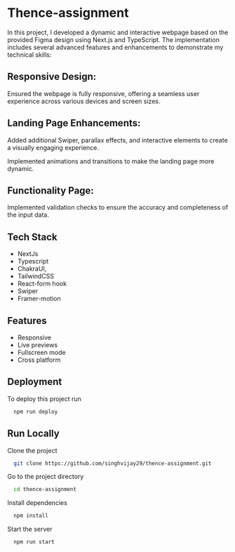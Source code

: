 
# Thence-assignment

In this project, I developed a dynamic and interactive webpage based on the provided Figma design using Next.js and TypeScript. The implementation includes several advanced features and enhancements to demonstrate my technical skills:

## Responsive Design:

Ensured the webpage is fully responsive, offering a seamless user experience across various devices and screen sizes.

## Landing Page Enhancements:

Added additional Swiper, parallax effects, and interactive elements to create a visually engaging experience.

Implemented animations and transitions to make the landing page more dynamic.
## Functionality Page:

Implemented validation checks to ensure the accuracy and completeness of the input data.







## Tech Stack

- NextJs 
- Typescript 
- ChakraUI, 
- TailwindCSS 
- React-form hook
- Swiper
- Framer-motion
## Features

- Responsive
- Live previews
- Fullscreen mode
- Cross platform


## Deployment

To deploy this project run

```bash
  npm run deploy
```


## Run Locally

Clone the project

```bash
  git clone https://github.com/singhvijay29/thence-assignment.git
```

Go to the project directory

```bash
  cd thence-assignment
```

Install dependencies

```bash
  npm install
```

Start the server

```bash
  npm run start
```

